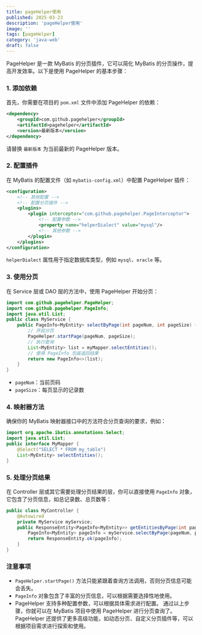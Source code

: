 ```yaml
---
title: pageHelper使用
published: 2025-03-23
description: 'pageHelper使用'
image: ''
tags: [pageHelper]
category: 'java-web'
draft: false 
---
```


PageHelper 是一款 MyBatis 的分页插件，它可以简化 MyBatis 的分页操作，提高开发效率。以下是使用 PageHelper 的基本步骤：
### 1. 添加依赖
首先，你需要在项目的 `pom.xml` 文件中添加 PageHelper 的依赖：
```xml
<dependency>
    <groupId>com.github.pagehelper</groupId>
    <artifactId>pagehelper</artifactId>
    <version>最新版本</version>
</dependency>
```
请替换 `最新版本` 为当前最新的 PageHelper 版本。
### 2. 配置插件
在 MyBatis 的配置文件（如 `mybatis-config.xml`）中配置 PageHelper 插件：
```xml
<configuration>
    <!-- 其他配置 -->
    <!-- 配置分页插件 -->
    <plugins>
        <plugin interceptor="com.github.pagehelper.PageInterceptor">
            <!-- 配置参数 -->
            <property name="helperDialect" value="mysql"/>
            <!-- 其他参数 -->
        </plugin>
    </plugins>
</configuration>
```
`helperDialect` 属性用于指定数据库类型，例如 `mysql`、`oracle` 等。
### 3. 使用分页
在 Service 层或 DAO 层的方法中，使用 PageHelper 开始分页：
```java
import com.github.pagehelper.PageHelper;
import com.github.pagehelper.PageInfo;
import java.util.List;
public class MyService {
    public PageInfo<MyEntity> selectByPage(int pageNum, int pageSize) {
        // 开启分页
        PageHelper.startPage(pageNum, pageSize);
        // 执行查询
        List<MyEntity> list = myMapper.selectEntities();
        // 使用 PageInfo 包装返回结果
        return new PageInfo<>(list);
    }
}
```
- `pageNum`：当前页码
- `pageSize`：每页显示的记录数
### 4. 映射器方法
确保你的 MyBatis 映射器接口中的方法符合分页查询的要求，例如：
```java
import org.apache.ibatis.annotations.Select;
import java.util.List;
public interface MyMapper {
    @Select("SELECT * FROM my_table")
    List<MyEntity> selectEntities();
}
```
### 5. 处理分页结果
在 Controller 层或其它需要处理分页结果的层，你可以直接使用 `PageInfo` 对象，它包含了分页信息，如总记录数、总页数等：
```java
public class MyController {
    @Autowired
    private MyService myService;
    public ResponseEntity<PageInfo<MyEntity>> getEntitiesByPage(int pageNum, int pageSize) {
        PageInfo<MyEntity> pageInfo = myService.selectByPage(pageNum, pageSize);
        return ResponseEntity.ok(pageInfo);
    }
}
```
### 注意事项
- `PageHelper.startPage()` 方法只能紧跟着查询方法调用，否则分页信息可能会丢失。
- `PageInfo` 对象包含了丰富的分页信息，可以根据需要选择性地使用。
- PageHelper 支持多种配置参数，可以根据具体需求进行配置。
通过以上步骤，你就可以在 MyBatis 项目中使用 PageHelper 进行分页查询了。PageHelper 还提供了更多高级功能，如动态分页、自定义分页插件等，可以根据项目需求进行探索和使用。
